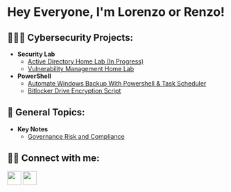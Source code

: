 <h1>Hey Everyone, I'm Lorenzo or Renzo! 

<h2>👨🏾‍💻 Cybersecurity Projects:</h2>

  - <b>Security Lab</b>
    - [Active Directory Home Lab (In Progress)](https://github.com/RenzoTaylor/ActiveDirectoryHomeLab)
    - [Vulnerability Management Home Lab](https://github.com/RenzoTaylor/VulnerabilityManagementLab/tree/main)
  - <b>PowerShell</b>
    - [Automate Windows Backup With Powershell & Task Scheduler](URL)
    - [Bitlocker Drive Encryption Script](URL)
  
  <h2>📝 General Topics:</h2>
  
- <b>Key Notes</b>
    - [Governance Risk and Compliance](https://fluff-bugle-ddb.notion.site/Governance-Risk-Compliance-GRC-842c5b23e31044208e4f492e6890c397)

<h2>🤳🏾 Connect with me:</h2>
<p align="left"> <a href="https://github.com/RenzoTaylor/" target="_blank" rel="noreferrer"><img src="https://raw.githubusercontent.com/danielcranney/readme-generator/main/public/icons/socials/github-dark.svg" width="32" height="32" /></a> <a  /></a> <a href="https://www.linkedin.com/in/lorenzo-taylor-433a10187/" target="_blank" rel="noreferrer"><img src="https://raw.githubusercontent.com/danielcranney/readme-generator/main/public/icons/socials/linkedin.svg" width="32" height="32" /></a> <a  /></a> <a 
